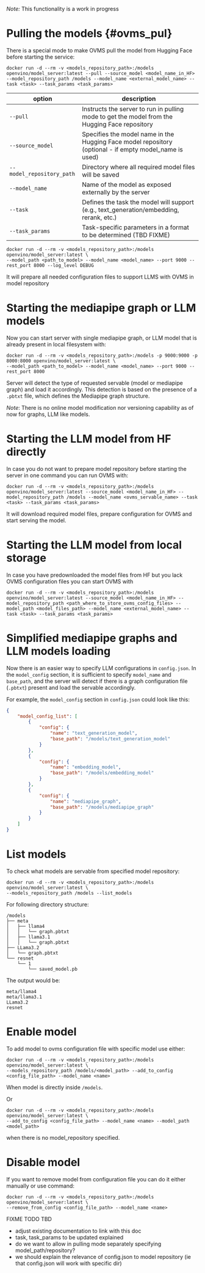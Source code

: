 *Note:*
This functionality is a work in progress

# Pulling the models {#ovms_pul}

There is a special mode to make OVMS pull the model from Hugging Face before starting the service:

```
docker run -d --rm -v <models_repository_path>:/models openvino/model_server:latest --pull --source_model <model_name_in_HF> --model_repository_path /models --model_name <external_model_name> --task <task> --task_params <task_params>
```

| option                    | description                                                                                   |
|---------------------------|-----------------------------------------------------------------------------------------------|
| `--pull`                  | Instructs the server to run in pulling mode to get the model from the Hugging Face repository |
| `--source_model`          | Specifies the model name in the Hugging Face model repository (optional - if empty model_name is used) |
| `--model_repository_path` | Directory where all required model files will be saved                                        |
| `--model_name`            | Name of the model as exposed externally by the server                                         |
| `--task`                  | Defines the task the model will support (e.g., text_generation/embedding, rerank, etc.)                       |
| `--task_params`           | Task-specific parameters in a format to be determined (TBD FIXME)                             |

```
docker run -d --rm -v <models_repository_path>:/models openvino/model_server:latest \
--model_path <path_to_model> --model_name <model_name> --port 9000 --rest_port 8000 --log_level DEBUG
```

It will prepare all needed configuration files to support LLMS with OVMS in model repository

# Starting the mediapipe graph or LLM models
Now you can start server with single mediapipe graph, or LLM model that is already present in local filesystem with:

```
docker run -d --rm -v <models_repository_path>:/models -p 9000:9000 -p 8000:8000 openvino/model_server:latest \
--model_path <path_to_model> --model_name <model_name> --port 9000 --rest_port 8000
```

Server will detect the type of requested servable (model or mediapipe graph) and load it accordingly. This detection is based on the presence of a `.pbtxt` file, which defines the Mediapipe graph structure.

*Note*: There is no online model modification nor versioning capability as of now for graphs, LLM like models.

# Starting the LLM model from HF directly

In case you do not want to prepare model repository before starting the server in one command you can run OVMS with:

```
docker run -d --rm -v <models_repository_path>:/models openvino/model_server:latest --source_model <model_name_in_HF> --model_repository_path /models --model_name <ovms_servable_name> --task <task> --task_params <task_params>
```

It will download required model files, prepare configuration for OVMS and start serving the model.

# Starting the LLM model from local storage

In case you have predownloaded the model files from HF but you lack OVMS configuration files you can start OVMS with
```
docker run -d --rm -v <models_repository_path>:/models openvino/model_server:latest --source_model <model_name_in_HF> --model_repository_path <path_where_to_store_ovms_config_files> --model_path <model_files_path> --model_name <external_model_name> --task <task> --task_params <task_params>
```

# Simplified mediapipe graphs and LLM models loading

Now there is an easier way to specify LLM configurations in `config.json`. In the `model_config` section, it is sufficient to specify `model_name` and `base_path`, and the server will detect if there is a graph configuration file (`.pbtxt`) present and load the servable accordingly. 

For example, the `model_config` section in `config.json` could look like this:

```json
{
    "model_config_list": [
        {
            "config": {
                "name": "text_generation_model",
                "base_path": "/models/text_generation_model"
            }
        },
        {
            "config": {
                "name": "embedding_model",
                "base_path": "/models/embedding_model"
            }
        },
        {
            "config": {
                "name": "mediapipe_graph",
                "base_path": "/models/mediapipe_graph"
            }
        }
    ]
}
```
# List models

To check what models are servable from specified model repository:
```
docker run -d --rm -v <models_repository_path>:/models openvino/model_server:latest \
--models_repository_path /models --list_models
```

For following directory structure:
```
/models
├── meta
│   ├── llama4
│   │   └── graph.pbtxt
│   ├── llama3.1
│   │   └── graph.pbtxt
├── LLama3.2
│   └── graph.pbtxt
└── resnet
    └── 1
        └── saved_model.pb
```

The output would be:
```
meta/llama4
meta/llama3.1
LLama3.2
resnet
```

# Enable model

To add model to ovms configuration file with specific model use either:

```
docker run -d --rm -v <models_repository_path>:/models openvino/model_server:latest \
--models_repository_path /models/<model_path> --add_to_config <config_file_path> --model_name <name>
```

When model is directly inside `/models`.

Or

```
docker run -d --rm -v <models_repository_path>:/models openvino/model_server:latest \
--add_to_config <config_file_path> --model_name <name> --model_path <model_path>
```
when there is no model_repository specified.

# Disable model

If you want to remove model from configuration file you can do it either manually or use command:

```
docker run -d --rm -v <models_repository_path>:/models openvino/model_server:latest \
--remove_from_config <config_file_path> --model_name <name>
```

FIXME TODO TBD
- adjust existing documentation to link with this doc
- task, task_params to be updated explained
- do we want to allow in pulling mode separately specifying model_path/repository?
- we should explain the relevance of config.json to model repository (ie that config.json will work with specific dir)